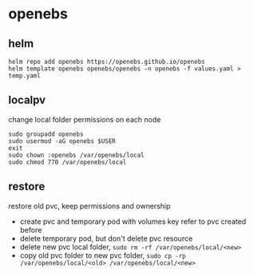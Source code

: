 # openebs

## helm

```
helm repo add openebs https://openebs.github.io/openebs
helm template openebs openebs/openebs -n openebs -f values.yaml > temp.yaml
```

## localpv

change local folder permissions on each node
```
sudo groupadd openebs
sudo usermod -aG openebs $USER
exit
sudo chown :openebs /var/openebs/local
sudo chmod 770 /var/openebs/local
```

## restore

restore old pvc, keep permissions and ownership
- create pvc and temporary pod with volumes key refer to pvc created before
- delete temporary pod, but don't delete pvc resource
- delete new pvc local folder, `sudo rm -rf /var/openebs/local/<new>`
- copy old pvc folder to new pvc folder, `sudo cp -rp /var/openebs/local/<old> /var/openebs/local/<new>`